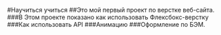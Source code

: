 #Научиться учиться
##Это мой первый проект по верстке веб-сайта.
###В Этом проекте показано как использовать Флексбокс-верстку
###Как использовать API 
###Анимацию
###Оформление по БЭМ.


